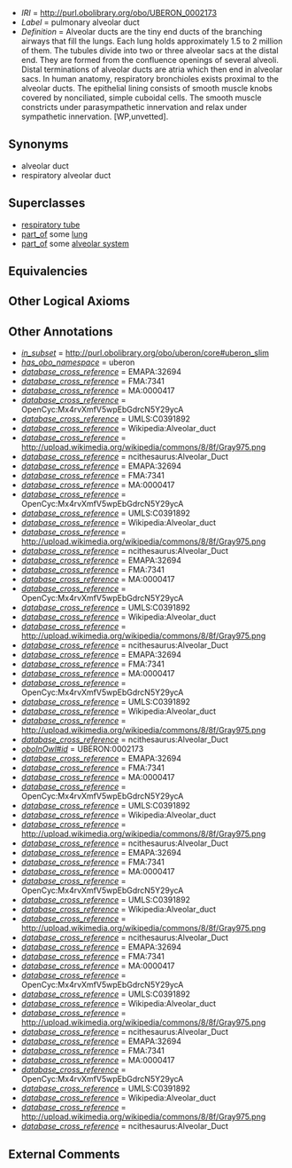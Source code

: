  * *IRI* = http://purl.obolibrary.org/obo/UBERON_0002173
 * *Label* = pulmonary alveolar duct
 * *Definition* = Alveolar ducts are the tiny end ducts of the branching airways that fill the lungs. Each lung holds approximately 1.5 to 2 million of them. The tubules divide into two or three alveolar sacs at the distal end. They are formed from the confluence openings of several alveoli. Distal terminations of alveolar ducts are atria which then end in alveolar sacs. In human anatomy, respiratory bronchioles exists proximal to the alveolar ducts. The epithelial lining consists of smooth muscle knobs covered by nonciliated, simple cuboidal cells. The smooth muscle constricts under parasympathetic innervation and relax under sympathetic innervation. [WP,unvetted].

## Synonyms

 * alveolar duct
 * respiratory alveolar duct

## Superclasses

 * [respiratory tube](../../UBERON/17/UBERON_0000117.md)
 * [part_of](../../BFO/50/BFO_0000050.md) some [lung](../../UBERON/48/UBERON_0002048.md)
 * [part_of](../../BFO/50/BFO_0000050.md) some [alveolar system](../../UBERON/24/UBERON_0006524.md)

## Equivalencies


## Other Logical Axioms


## Other Annotations

 * *[in_subset](../../et/oboInOwl#inSubset.md)* = http://purl.obolibrary.org/obo/uberon/core#uberon_slim
 * *[has_obo_namespace](../../ce/oboInOwl#hasOBONamespace.md)* = uberon
 * *[database_cross_reference](../../ef/oboInOwl#hasDbXref.md)* = EMAPA:32694
 * *[database_cross_reference](../../ef/oboInOwl#hasDbXref.md)* = FMA:7341
 * *[database_cross_reference](../../ef/oboInOwl#hasDbXref.md)* = MA:0000417
 * *[database_cross_reference](../../ef/oboInOwl#hasDbXref.md)* = OpenCyc:Mx4rvXmfV5wpEbGdrcN5Y29ycA
 * *[database_cross_reference](../../ef/oboInOwl#hasDbXref.md)* = UMLS:C0391892
 * *[database_cross_reference](../../ef/oboInOwl#hasDbXref.md)* = Wikipedia:Alveolar_duct
 * *[database_cross_reference](../../ef/oboInOwl#hasDbXref.md)* = http://upload.wikimedia.org/wikipedia/commons/8/8f/Gray975.png
 * *[database_cross_reference](../../ef/oboInOwl#hasDbXref.md)* = ncithesaurus:Alveolar_Duct
 * *[database_cross_reference](../../ef/oboInOwl#hasDbXref.md)* = EMAPA:32694
 * *[database_cross_reference](../../ef/oboInOwl#hasDbXref.md)* = FMA:7341
 * *[database_cross_reference](../../ef/oboInOwl#hasDbXref.md)* = MA:0000417
 * *[database_cross_reference](../../ef/oboInOwl#hasDbXref.md)* = OpenCyc:Mx4rvXmfV5wpEbGdrcN5Y29ycA
 * *[database_cross_reference](../../ef/oboInOwl#hasDbXref.md)* = UMLS:C0391892
 * *[database_cross_reference](../../ef/oboInOwl#hasDbXref.md)* = Wikipedia:Alveolar_duct
 * *[database_cross_reference](../../ef/oboInOwl#hasDbXref.md)* = http://upload.wikimedia.org/wikipedia/commons/8/8f/Gray975.png
 * *[database_cross_reference](../../ef/oboInOwl#hasDbXref.md)* = ncithesaurus:Alveolar_Duct
 * *[database_cross_reference](../../ef/oboInOwl#hasDbXref.md)* = EMAPA:32694
 * *[database_cross_reference](../../ef/oboInOwl#hasDbXref.md)* = FMA:7341
 * *[database_cross_reference](../../ef/oboInOwl#hasDbXref.md)* = MA:0000417
 * *[database_cross_reference](../../ef/oboInOwl#hasDbXref.md)* = OpenCyc:Mx4rvXmfV5wpEbGdrcN5Y29ycA
 * *[database_cross_reference](../../ef/oboInOwl#hasDbXref.md)* = UMLS:C0391892
 * *[database_cross_reference](../../ef/oboInOwl#hasDbXref.md)* = Wikipedia:Alveolar_duct
 * *[database_cross_reference](../../ef/oboInOwl#hasDbXref.md)* = http://upload.wikimedia.org/wikipedia/commons/8/8f/Gray975.png
 * *[database_cross_reference](../../ef/oboInOwl#hasDbXref.md)* = ncithesaurus:Alveolar_Duct
 * *[database_cross_reference](../../ef/oboInOwl#hasDbXref.md)* = EMAPA:32694
 * *[database_cross_reference](../../ef/oboInOwl#hasDbXref.md)* = FMA:7341
 * *[database_cross_reference](../../ef/oboInOwl#hasDbXref.md)* = MA:0000417
 * *[database_cross_reference](../../ef/oboInOwl#hasDbXref.md)* = OpenCyc:Mx4rvXmfV5wpEbGdrcN5Y29ycA
 * *[database_cross_reference](../../ef/oboInOwl#hasDbXref.md)* = UMLS:C0391892
 * *[database_cross_reference](../../ef/oboInOwl#hasDbXref.md)* = Wikipedia:Alveolar_duct
 * *[database_cross_reference](../../ef/oboInOwl#hasDbXref.md)* = http://upload.wikimedia.org/wikipedia/commons/8/8f/Gray975.png
 * *[database_cross_reference](../../ef/oboInOwl#hasDbXref.md)* = ncithesaurus:Alveolar_Duct
 * *[oboInOwl#id](../../id/oboInOwl#id.md)* = UBERON:0002173
 * *[database_cross_reference](../../ef/oboInOwl#hasDbXref.md)* = EMAPA:32694
 * *[database_cross_reference](../../ef/oboInOwl#hasDbXref.md)* = FMA:7341
 * *[database_cross_reference](../../ef/oboInOwl#hasDbXref.md)* = MA:0000417
 * *[database_cross_reference](../../ef/oboInOwl#hasDbXref.md)* = OpenCyc:Mx4rvXmfV5wpEbGdrcN5Y29ycA
 * *[database_cross_reference](../../ef/oboInOwl#hasDbXref.md)* = UMLS:C0391892
 * *[database_cross_reference](../../ef/oboInOwl#hasDbXref.md)* = Wikipedia:Alveolar_duct
 * *[database_cross_reference](../../ef/oboInOwl#hasDbXref.md)* = http://upload.wikimedia.org/wikipedia/commons/8/8f/Gray975.png
 * *[database_cross_reference](../../ef/oboInOwl#hasDbXref.md)* = ncithesaurus:Alveolar_Duct
 * *[database_cross_reference](../../ef/oboInOwl#hasDbXref.md)* = EMAPA:32694
 * *[database_cross_reference](../../ef/oboInOwl#hasDbXref.md)* = FMA:7341
 * *[database_cross_reference](../../ef/oboInOwl#hasDbXref.md)* = MA:0000417
 * *[database_cross_reference](../../ef/oboInOwl#hasDbXref.md)* = OpenCyc:Mx4rvXmfV5wpEbGdrcN5Y29ycA
 * *[database_cross_reference](../../ef/oboInOwl#hasDbXref.md)* = UMLS:C0391892
 * *[database_cross_reference](../../ef/oboInOwl#hasDbXref.md)* = Wikipedia:Alveolar_duct
 * *[database_cross_reference](../../ef/oboInOwl#hasDbXref.md)* = http://upload.wikimedia.org/wikipedia/commons/8/8f/Gray975.png
 * *[database_cross_reference](../../ef/oboInOwl#hasDbXref.md)* = ncithesaurus:Alveolar_Duct
 * *[database_cross_reference](../../ef/oboInOwl#hasDbXref.md)* = EMAPA:32694
 * *[database_cross_reference](../../ef/oboInOwl#hasDbXref.md)* = FMA:7341
 * *[database_cross_reference](../../ef/oboInOwl#hasDbXref.md)* = MA:0000417
 * *[database_cross_reference](../../ef/oboInOwl#hasDbXref.md)* = OpenCyc:Mx4rvXmfV5wpEbGdrcN5Y29ycA
 * *[database_cross_reference](../../ef/oboInOwl#hasDbXref.md)* = UMLS:C0391892
 * *[database_cross_reference](../../ef/oboInOwl#hasDbXref.md)* = Wikipedia:Alveolar_duct
 * *[database_cross_reference](../../ef/oboInOwl#hasDbXref.md)* = http://upload.wikimedia.org/wikipedia/commons/8/8f/Gray975.png
 * *[database_cross_reference](../../ef/oboInOwl#hasDbXref.md)* = ncithesaurus:Alveolar_Duct
 * *[database_cross_reference](../../ef/oboInOwl#hasDbXref.md)* = EMAPA:32694
 * *[database_cross_reference](../../ef/oboInOwl#hasDbXref.md)* = FMA:7341
 * *[database_cross_reference](../../ef/oboInOwl#hasDbXref.md)* = MA:0000417
 * *[database_cross_reference](../../ef/oboInOwl#hasDbXref.md)* = OpenCyc:Mx4rvXmfV5wpEbGdrcN5Y29ycA
 * *[database_cross_reference](../../ef/oboInOwl#hasDbXref.md)* = UMLS:C0391892
 * *[database_cross_reference](../../ef/oboInOwl#hasDbXref.md)* = Wikipedia:Alveolar_duct
 * *[database_cross_reference](../../ef/oboInOwl#hasDbXref.md)* = http://upload.wikimedia.org/wikipedia/commons/8/8f/Gray975.png
 * *[database_cross_reference](../../ef/oboInOwl#hasDbXref.md)* = ncithesaurus:Alveolar_Duct

## External Comments

